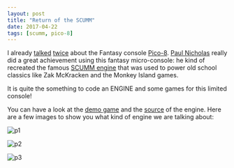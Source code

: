 ```yaml
---
layout: post
title: "Return of the SCUMM"
date: 2017-04-22
tags: [scumm, pico-8]
---
```


I already [talked](https://lochrist.github.io/blog/2017-04-07-real-game-for-fantasy-console) [twice](https://lochrist.github.io/blog/2017-04-08-fantasy-consoles-war) about the Fantasy console [Pico-8](http://www.lexaloffle.com/pico-8.php). [Paul Nicholas](https://github.com/Liquidream) really did a great achievement using this fantasy micro-console: he kind of recreated the famous [SCUMM engine](https://en.wikipedia.org/wiki/SCUMM) that was used to power old school classics like Zak McKracken and the Monkey Island games.

It is quite the something to code an ENGINE and some games for this limited console!

You can have a look at the [demo game](http://www.lexaloffle.com/bbs/?tid=29176) and the [source](https://github.com/Liquidream/scumm-8) of the engine. Here are a few images to show you what kind of engine we are talking about:

![p1](https://i.imgur.com/3HiP7Jf.gif)

![p2](https://i.imgur.com/gEZb0Gx.gif)

![p3](https://i.imgur.com/LO57HFN.gif)
